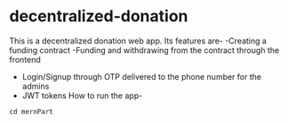 # decentralized-donation
This is a decentralized donation web app.
Its features are-
  -Creating a funding contract
  -Funding and withdrawing from the contract through the frontend
  - Login/Signup through OTP delivered to the phone number for the admins
  - JWT tokens
How to run the app-
```
cd mernPart
```
